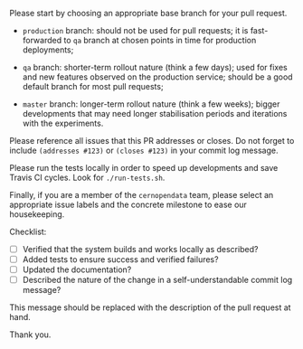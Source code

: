 Please start by choosing an appropriate base branch for your pull request.

- ``production`` branch: should not be used for pull requests; it is fast-forwarded to `qa` branch at chosen points in time for production deployments;

- ``qa`` branch: shorter-term rollout nature (think a few days); used for fixes and new features observed on the production service; should be a good default branch for most pull requests;

- ``master`` branch: longer-term rollout nature (think a few weeks); bigger developments that may need longer stabilisation periods and iterations with the experiments.

Please reference all issues that this PR addresses or closes. Do not forget to include ``(addresses #123)`` or ``(closes #123)`` in your commit log message.

Please run the tests locally in order to speed up developments and save Travis CI cycles.  Look for ``./run-tests.sh``.

Finally, if you are a member of the ``cernopendata`` team, please select an appropriate issue labels and the concrete milestone to ease our housekeeping.

Checklist:
- [ ] Verified that the system builds and works locally as described?
- [ ] Added tests to ensure success and verified failures?
- [ ] Updated the documentation?
- [ ] Described the nature of the change in a self-understandable commit log
      message?

This message should be replaced with the description of the pull request at hand.

Thank you.
